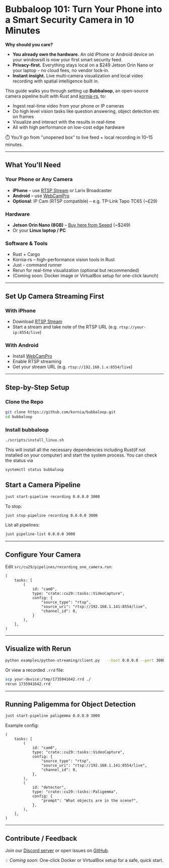 # Bubbaloop 101: Turn Your Phone into a Smart Security Camera in 10 Minutes

**Why should you care?**

- **You already own the hardware.** An old iPhone or Android device on your windowsill is now your first smart security feed.
- **Privacy‑first.** Everything stays local on a $249 Jetson Orin Nano or your laptop – no cloud fees, no vendor lock‑in.
- **Instant insight.** Live multi‑camera visualization and local video recording with spatial intelligence built in.

This guide walks you through setting up **Bubbaloop**, an open-source camera pipeline built with Rust and [kornia-rs](https://github.com/kornia/kornia-rs), to:

- Ingest real-time video from your phone or IP cameras
- Do high level vision tasks like question answering, object detection etc  on frames
- Visualize and interact with the results in real-time
- All with high performance on low-cost edge hardware

⏱️ You’ll go from "unopened box" to live feed + local recording in 10–15 minutes.

---

## What You'll Need

### Your Phone or Any Camera

- **iPhone** – use [RTSP Stream](https://apps.apple.com/us/app/rtsp-stream/id6474928937) or Larix Broadcaster
- **Android** – use [WebCamPro](https://play.google.com/store/apps/details?id=com.shenyaocn.android.WebCamPro&hl=en) 
- **Optional**: IP Cam (RTSP compatible) – e.g. TP-Link Tapo TC65 (~£29)

### Hardware

- **Jetson Orin Nano (8GB)** – [Buy here from Seeed](https://www.seeedstudio.com/NVIDIAr-Jetson-Orintm-Nano-Developer-Kit-p-5617.html) (~$249)
- Or your **Linux laptop / PC**

### Software & Tools

- Rust + Cargo
- Kornia-rs – high-performance vision tools in Rust
- Just – command runner
- Rerun for real-time visualization (optional but recommended)
- (Coming soon: Docker image or VirtualBox setup for one-click launch)

---

## Set Up Camera Streaming First

### With iPhone
- Download [RTSP Stream](https://apps.apple.com/us/app/rtsp-stream/id6474928937)
- Start a stream and take note of the RTSP URL (e.g. `rtsp://your-ip:8554/live`)

### With Android
- Install [WebCamPro](https://play.google.com/store/apps/details?id=com.shenyaocn.android.WebCamPro&hl=en)
- Enable RTSP streaming
- Get your stream URL (e.g. `rtsp://192.168.1.x:8554/live`)

---

## Step-by-Step Setup


### Clone the Repo
```bash
git clone https://github.com/kornia/bubbaloop.git
cd bubbaloop
```

### Install bubbaloop
```bash
./scripts/install_linux.sh
```
This will install all the necessary dependencies including Rust(if not installed on your computer) and start the system process. You can check the status via

```
systemctl status bubbaloop
```


## Start a Camera Pipeline

```bash
just start-pipeline recording 0.0.0.0 3000
```

To stop:
```bash
just stop-pipeline recording 0.0.0.0 3000
```

List all pipelines:
```bash
just pipeline-list 0.0.0.0 3000
```

---

## Configure Your Camera

Edit `src/cu29/pipelines/recording_one_camera.ron`:
```ron
(
    tasks: [
        (
            id: "cam0",
            type: "crate::cu29::tasks::VideoCapture",
            config: {
                "source_type": "rtsp",
                "source_uri": "rtsp://192.168.1.141:8554/live",
                "channel_id": 0,
            }
        ),
    ],
)
```

---

## Visualize with Rerun

```bash
python examples/python-streaming/client.py   --host 0.0.0.0 --port 3000 --cameras 0
```

Or view a recorded `.rrd` file:
```bash
scp your-device:/tmp/1735941642.rrd ./
rerun 1735941642.rrd
```

---

## Running Paligemma for Object Detection

```bash
just start-pipeline paligemma 0.0.0.0 3000
```

Example config:
```ron
(
    tasks: [
        (
            id: "cam0",
            type: "crate::cu29::tasks::VideoCapture",
            config: {
                "source_type": "rtsp",
                "source_uri": "rtsp://192.168.1.141:8554/live",
                "channel_id": 0,
            },
        ),
        (
            id: "detector",
            type: "crate::cu29::tasks::Paligemma",
            config: {
                "prompt": "What objects are in the scene?",
            },
        ),
    ],
)
```

---

## Contribute / Feedback

Join our [Discord server](https://discord.com/invite/HfnywwpBnD) or open issues on [GitHub](https://github.com/kornia/bubbaloop).

💡 *Coming soon*: One-click Docker or VirtualBox setup for a safe, quick start.

